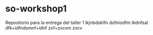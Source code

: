 # so-workshop1
Repositorio para la entrega del taller 1
lkjnbdsklfn
dsfniodfm lkdnfsal
dfk+idfndsmnf+idnf
zxf+zxcvm
zxcv
